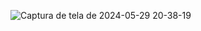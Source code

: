 ![Captura de tela de 2024-05-29 20-38-19](https://github.com/r00t-rot/jogo-da-velha/assets/170385989/faad1985-11ff-4248-a4d3-ae57a1df5b93)
